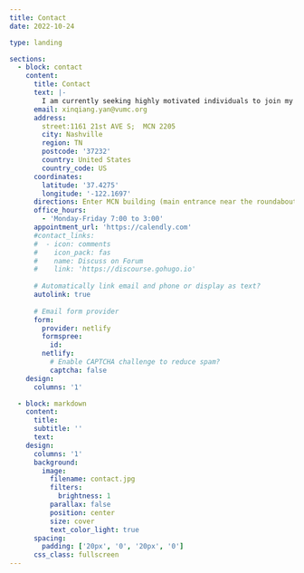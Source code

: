 ```yaml
---
title: Contact
date: 2022-10-24

type: landing

sections:
  - block: contact
    content:
      title: Contact
      text: |-
        I am currently seeking highly motivated individuals to join my research group at Vanderbilt University Medical Center and Vanderbilt University. We have exciting opportunities for Postdoctoral Researchers, PhD students, and undergraduate students interested in part-time research assistant positions. Our team focuses on cutting-edge research in MRI engineering, and we welcome applicants with a strong academic background and a passion for innovation. If you are interested in collaborating with us, please send your CV along with a brief statement of interest.
      email: xinqiang.yan@vumc.org
      address:
        street:1161 21st AVE S;  MCN 2205
        city: Nashville
        region: TN
        postcode: '37232'
        country: United States
        country_code: US
      coordinates:
        latitude: '37.4275'
        longitude: '-122.1697'
      directions: Enter MCN building (main entrance near the roundabout) and go down the hallway. And you will find my office is at your left hand.
      office_hours:
        - 'Monday-Friday 7:00 to 3:00'
      appointment_url: 'https://calendly.com'
      #contact_links:
      #  - icon: comments
      #    icon_pack: fas
      #    name: Discuss on Forum
      #    link: 'https://discourse.gohugo.io'
    
      # Automatically link email and phone or display as text?
      autolink: true
    
      # Email form provider
      form:
        provider: netlify
        formspree:
          id:
        netlify:
          # Enable CAPTCHA challenge to reduce spam?
          captcha: false
    design:
      columns: '1'

  - block: markdown
    content:
      title:
      subtitle: ''
      text:
    design:
      columns: '1'
      background:
        image: 
          filename: contact.jpg
          filters:
            brightness: 1
          parallax: false
          position: center
          size: cover
          text_color_light: true
      spacing:
        padding: ['20px', '0', '20px', '0']
      css_class: fullscreen
---
```

